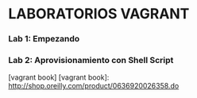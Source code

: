 LABORATORIOS VAGRANT
====================

### Lab 1: Empezando
### Lab 2: Aprovisionamiento con Shell Script

[vagrant book]
[vagrant book]: <http://shop.oreilly.com/product/0636920026358.do>
